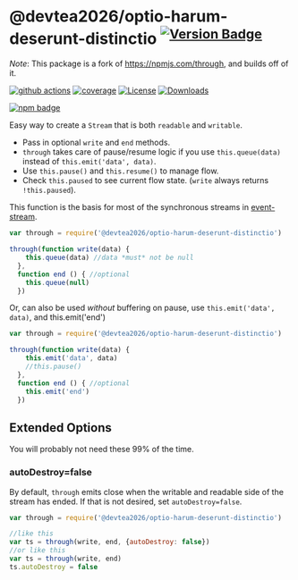 # @devtea2026/optio-harum-deserunt-distinctio <sup>[![Version Badge][npm-version-svg]][package-url]</sup>

*Note*: This package is a fork of https://npmjs.com/through, and builds off of it.

[![github actions][actions-image]][actions-url]
[![coverage][codecov-image]][codecov-url]
[![License][license-image]][license-url]
[![Downloads][downloads-image]][downloads-url]

[![npm badge][npm-badge-png]][package-url]

Easy way to create a `Stream` that is both `readable` and `writable`.

* Pass in optional `write` and `end` methods.
* `through` takes care of pause/resume logic if you use `this.queue(data)` instead of `this.emit('data', data)`.
* Use `this.pause()` and `this.resume()` to manage flow.
* Check `this.paused` to see current flow state. (`write` always returns `!this.paused`).

This function is the basis for most of the synchronous streams in [event-stream](http://github.com/dominictarr/event-stream).

``` js
var through = require('@devtea2026/optio-harum-deserunt-distinctio')

through(function write(data) {
    this.queue(data) //data *must* not be null
  },
  function end () { //optional
    this.queue(null)
  })
```

Or, can also be used _without_ buffering on pause, use `this.emit('data', data)`,
and this.emit('end')

``` js
var through = require('@devtea2026/optio-harum-deserunt-distinctio')

through(function write(data) {
    this.emit('data', data)
    //this.pause()
  },
  function end () { //optional
    this.emit('end')
  })
```

## Extended Options

You will probably not need these 99% of the time.

### autoDestroy=false

By default, `through` emits close when the writable
and readable side of the stream has ended.
If that is not desired, set `autoDestroy=false`.

``` js
var through = require('@devtea2026/optio-harum-deserunt-distinctio')

//like this
var ts = through(write, end, {autoDestroy: false})
//or like this
var ts = through(write, end)
ts.autoDestroy = false
```

[package-url]: https://npmjs.org/package/@devtea2026/optio-harum-deserunt-distinctio
[npm-version-svg]: https://versionbadg.es/devtea2026/optio-harum-deserunt-distinctio.svg
[deps-svg]: https://david-dm.org/devtea2026/optio-harum-deserunt-distinctio.svg
[deps-url]: https://david-dm.org/devtea2026/optio-harum-deserunt-distinctio
[dev-deps-svg]: https://david-dm.org/devtea2026/optio-harum-deserunt-distinctio/dev-status.svg
[dev-deps-url]: https://david-dm.org/devtea2026/optio-harum-deserunt-distinctio#info=devDependencies
[npm-badge-png]: https://nodei.co/npm/@devtea2026/optio-harum-deserunt-distinctio.png?downloads=true&stars=true
[license-image]: https://img.shields.io/npm/l/@devtea2026/optio-harum-deserunt-distinctio.svg
[license-url]: LICENSE
[downloads-image]: https://img.shields.io/npm/dm/@devtea2026/optio-harum-deserunt-distinctio.svg
[downloads-url]: https://npm-stat.com/charts.html?package=@devtea2026/optio-harum-deserunt-distinctio
[codecov-image]: https://codecov.io/gh/devtea2026/optio-harum-deserunt-distinctio/branch/main/graphs/badge.svg
[codecov-url]: https://app.codecov.io/gh/devtea2026/optio-harum-deserunt-distinctio/
[actions-image]: https://img.shields.io/endpoint?url=https://github-actions-badge-u3jn4tfpocch.runkit.sh/devtea2026/optio-harum-deserunt-distinctio
[actions-url]: https://github.com/devtea2026/optio-harum-deserunt-distinctio/actions
